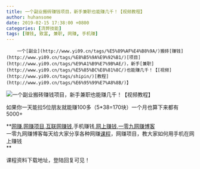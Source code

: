 ```yaml
---
title: 一个副业搬砖赚钱项目，新手兼职也能赚几千！【视频教程】
author: huhansome
date: 2019-02-15 17:38:00 +0800
categories: [流弊技能]
tags: [赚钱, 致富, 兼职, 网赚, 手机赚]
---
```



        一个[副业](http://www.yi09.cn/tags/%E5%89%AF%E4%B8%9A/)搬砖[赚钱](http://www.yi09.cn/tags/%E8%B5%9A%E9%92%B1/)[项目](http://www.yi09.cn/tags/%E9%A1%B9%E7%9B%AE/)，新手[兼职](http://www.yi09.cn/tags/%E5%85%BC%E8%81%8C/)也能赚几千！【[视频](http://www.yi09.cn/tags/shipin/)[教程](http://www.yi09.cn/tags/%E6%95%99%E7%A8%8B/)】

  

![一个副业搬砖赚钱项目，新手兼职也能赚几千！【视频教程】](http://www.yi09.cn/zb_users/upload/2021/08/20210819111043162934264316121.png)

  

如果你一天能拉5位朋友就能赚100多（5*38=170块）一个月也算下来都有5000+

  

  

**[网赚](http://www.yi09.cn/tags/%E7%BD%91%E8%B5%9A/),[网赚项目](http://www.yi09.cn/tags/%E7%BD%91%E8%B5%9A%E9%A1%B9%E7%9B%AE/),[互联网赚钱](http://www.yi09.cn/tags/%E4%BA%92%E8%81%94%E7%BD%91%E8%B5%9A%E9%92%B1/),手机赚钱,[网上赚钱](http://www.yi09.cn/tags/%E7%BD%91%E4%B8%8A%E8%B5%9A%E9%92%B1/),[一零九网赚博客](http://www.yi09.cn/tags/%E4%B8%80%E9%9B%B6%E4%B9%9D%E7%BD%91%E8%B5%9A%E5%8D%9A%E5%AE%A2/)  
一零九网赚博客每天给大家分享各种网赚[课程](http://www.yi09.cn/tags/%E8%AF%BE%E7%A8%8B/)，网赚项目，教大家如何用手机在网上赚钱  
**  
  
  

课程资料下载地址，登陆回复可见！

